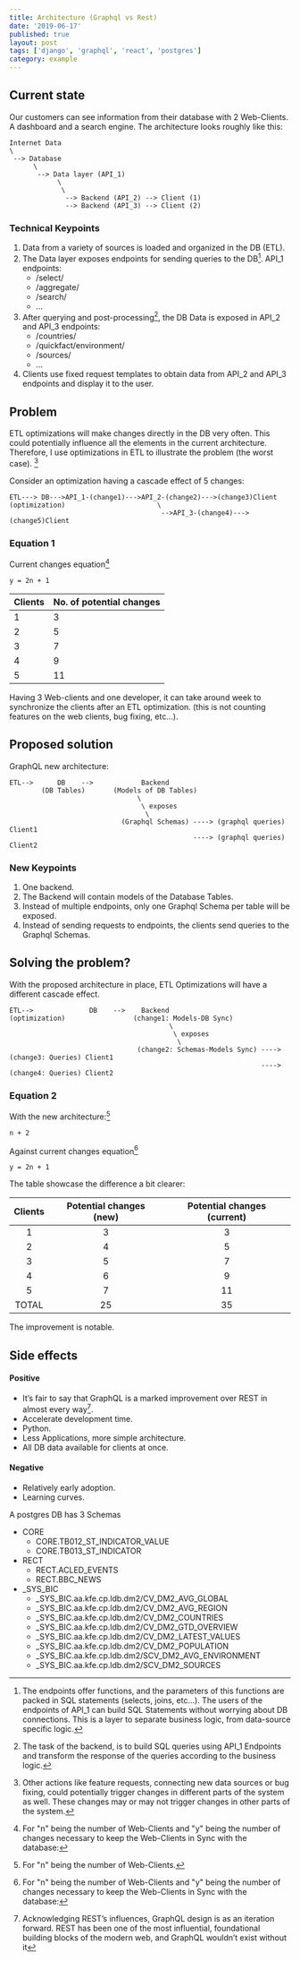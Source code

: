 ```yaml
---
title: Architecture (Graphql vs Rest)
date: '2019-06-17'
published: true
layout: post
tags: ['django', 'graphql', 'react', 'postgres']
category: example
---
```


## Current state
Our customers can see information from their database
with 2 Web-Clients.
A dashboard and a search engine.
The architecture looks roughly like this:
```
Internet Data
\
 --> Database
      \
       --> Data layer (API_1)
            \
             \
              --> Backend (API_2) --> Client (1)
              --> Backend (API_3) --> Client (2)
```

### Technical Keypoints
1. Data from a variety of sources is loaded and organized in the DB (ETL).
2. The Data layer exposes endpoints for sending queries to the DB[^querysys].
  API\_1 endpoints:
    * /select/
    * /aggregate/
    * /search/
    * ...
3. After querying and post-processing[^back], the DB Data is exposed in API\_2 and API\_3 endpoints:
    * /countries/
    * /quickfact/environment/
    * /sources/
    * ...
4. Clients use fixed request templates
to obtain data from API\_2 and API\_3 endpoints and display it to the user.

[^querysys]: The endpoints offer functions, and the parameters of this functions are packed in SQL statements (selects, joins, etc...). The users of the endpoints of API\_1 can build SQL Statements without worrying about DB connections. This is a layer to separate business logic, from data-source specific logic.
[^back]: The task of the backend, is to build SQL queries using API\_1 Endpoints and transform the response of the queries according to the business logic.

## Problem
ETL optimizations will make changes directly in the DB very often.
This could potentially influence all the elements in the current architecture.
Therefore, I use optimizations in ETL to illustrate the problem (the worst case). [^worstCase]

[^worstCase]:  Other actions like feature requests, connecting new data sources or bug fixing, could potentially trigger changes in different parts of the system as well. These changes may or may not trigger changes in other parts of the system.

Consider an optimization having a cascade effect of 5 changes:
```
ETL---> DB--->API_1-(change1)--->API_2-(change2)--->(change3)Client
(optimization)                       \
                                      -->API_3-(change4)--->(change5)Client
```

### Equation 1
Current changes equation[^formula1]

[^formula1]: For "n" being the number of Web-Clients and "y" being the number of changes necessary to keep the Web-Clients in Sync with the database:

`y = 2n + 1`

|Clients  |No. of potential changes|
|:--------|:-----------------------------|
| 1       |3                             |
| 2       |5                             |
| 3       |7                             |
| 4       |9                             |
| 5       |11                            |

Having 3 Web-clients and one developer,
it can take around week to synchronize the clients after an ETL optimization.
(this is not counting features on the web clients, bug fixing, etc...).

## Proposed solution

GraphQL new architecture:
```
ETL-->      DB    -->            Backend
        (DB Tables)       (Models of DB Tables)
                                \
                                 \ exposes
                                  \
                            (Graphql Schemas) ----> (graphql queries) Client1
                                              ----> (graphql queries) Client2
```
### New Keypoints
1. One backend.
2. The Backend will contain models of the Database Tables.
3. Instead of multiple endpoints, only one Graphql Schema per table will be exposed.
4. Instead of sending requests to endpoints, the clients send queries to the Graphql Schemas.

## Solving the problem?

With the proposed architecture in place, ETL Optimizations will have a different cascade effect.
```
ETL-->              DB    -->    Backend
(optimization)                 (change1: Models-DB Sync)
                                        \
                                         \ exposes
                                          \
                                (change2: Schemas-Models Sync) ----> (change3: Queries) Client1
                                                               ----> (change4: Queries) Client2
```

### Equation 2

With the new architecture:[^formula2]

 `n + 2`

[^formula2]: For "n" being the number of Web-Clients.

Against current changes equation[^formula1]

`y = 2n + 1`



The table showcase the difference a bit clearer:

|Clients  |Potential changes (new)|Potential changes (current)|
|:--------:|:--------------------------------------:|:-----------------------------:|
| 1       |3                                      |3                             |
| 2       |4                                      |5                             |
| 3       |5                                      |7                             |
| 4       |6                                      |9                             |
| 5       |7                                      |11                            |
| TOTAL   |25                                     |35                            |

The improvement is notable.

## Side effects

#### Positive
* It’s fair to say that GraphQL is a marked improvement over REST in almost every way[^ack].
* Accelerate development time.
* Python.
* Less Applications, more simple architecture.
* All DB data available for clients at once.

[^ack]: Acknowledging REST’s influences, GraphQL design is as an iteration forward. REST has been one of the most influential, foundational building blocks of the modern web, and GraphQL wouldn’t exist without it
#### Negative

* Relatively early adoption.
* Learning curves.



A postgres DB has 3 Schemas
* CORE
    * CORE.TB012\_ST\_INDICATOR\_VALUE
    * CORE.TB013\_ST\_INDICATOR
* RECT
	* RECT.ACLED\_EVENTS
	* RECT.BBC\_NEWS
* \_SYS\_BIC
    * \_SYS\_BIC.aa.kfe.cp.ldb.dm2/CV\_DM2\_AVG\_GLOBAL
    * \_SYS\_BIC.aa.kfe.cp.ldb.dm2/CV\_DM2\_AVG\_REGION
    * \_SYS\_BIC.aa.kfe.cp.ldb.dm2/CV\_DM2\_COUNTRIES
    * \_SYS\_BIC.aa.kfe.cp.ldb.dm2/CV\_DM2\_GTD\_OVERVIEW
    * \_SYS\_BIC.aa.kfe.cp.ldb.dm2/CV\_DM2\_LATEST\_VALUES
    * \_SYS\_BIC.aa.kfe.cp.ldb.dm2/CV\_DM2\_POPULATION
    * \_SYS\_BIC.aa.kfe.cp.ldb.dm2/SCV\_DM2\_AVG\_ENVIRONMENT
    * \_SYS\_BIC.aa.kfe.cp.ldb.dm2/SCV\_DM2\_SOURCES

